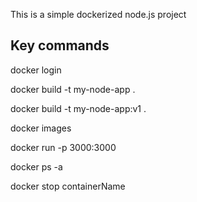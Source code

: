 This is a simple dockerized node.js project

## Key commands

docker login

docker build -t my-node-app .

docker build -t my-node-app:v1 .

docker images

docker run -p 3000:3000

docker ps -a

docker stop containerName